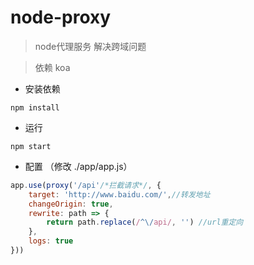 # node-proxy

> node代理服务  解决跨域问题

> 依赖 koa

- 安装依赖
```
npm install
```

- 运行
```
npm start
```
- 配置 （修改 ./app/app.js）
```javascript
app.use(proxy('/api'/*拦截请求*/, {
    target: 'http://www.baidu.com/',//转发地址
    changeOrigin: true,
    rewrite: path => {
        return path.replace(/^\/api/, '') //url重定向
    },
    logs: true
}))
```
